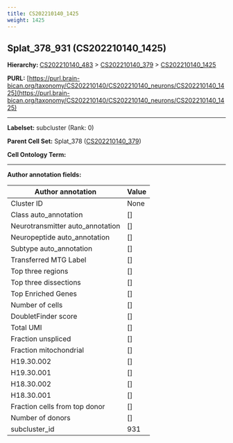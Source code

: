 ```yaml
---
title: CS202210140_1425
weight: 1425
---
```

## Splat_378_931 (CS202210140_1425)
<b>Hierarchy: </b>
[CS202210140_483](../CS202210140_483) >
[CS202210140_379](../CS202210140_379) >
[CS202210140_1425](../CS202210140_1425)

**PURL:** [https://purl.brain-bican.org/taxonomy/CS202210140/CS202210140_neurons/CS202210140_1425](https://purl.brain-bican.org/taxonomy/CS202210140/CS202210140_neurons/CS202210140_1425)

---


**Labelset:** subcluster (Rank: 0)

**Parent Cell Set:** Splat_378 ([CS202210140_379](../CS202210140_379))



**Cell Ontology Term:** 

[MARKER GENES.]: #


---

[TRANSFERRED ANNOTATIONS.]: #


[AUTHOR ANNOTATION FIELDS.]: #


**Author annotation fields:**

| Author annotation | Value |
|-------------------|-------|
|Cluster ID|None|
|Class auto_annotation|[]|
|Neurotransmitter auto_annotation|[]|
|Neuropeptide auto_annotation|[]|
|Subtype auto_annotation|[]|
|Transferred MTG Label|[]|
|Top three regions|[]|
|Top three dissections|[]|
|Top Enriched Genes|[]|
|Number of cells|[]|
|DoubletFinder score|[]|
|Total UMI|[]|
|Fraction unspliced|[]|
|Fraction mitochondrial|[]|
|H19.30.002|[]|
|H19.30.001|[]|
|H18.30.002|[]|
|H18.30.001|[]|
|Fraction cells from top donor|[]|
|Number of donors|[]|
|subcluster_id|931|
